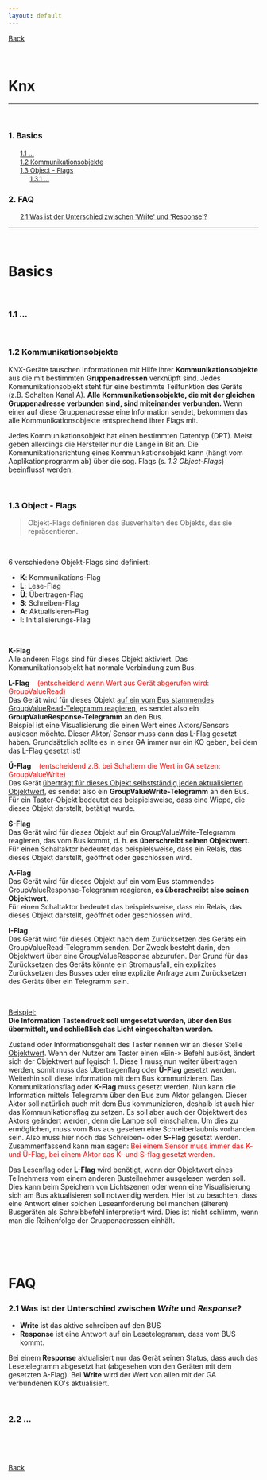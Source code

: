 ```yaml
---
layout: default
---
```


[Back](../)  

&nbsp;

# Knx
---  

&nbsp;

### 1. Basics  
&nbsp;&nbsp;&nbsp;&nbsp;&nbsp; [<font size="-1">1.1 ... </font>](#ch1-1)  
&nbsp;&nbsp;&nbsp;&nbsp;&nbsp; [<font size="-1">1.2 Kommunikationsobjekte </font>](#ch1-2)  
&nbsp;&nbsp;&nbsp;&nbsp;&nbsp; [<font size="-1">1.3 Object - Flags </font>](#ch1-3)  
&nbsp;&nbsp;&nbsp;&nbsp;&nbsp;&nbsp;&nbsp;&nbsp;&nbsp;&nbsp; [<font size="-1">1.3.1 ... </font>](#ch1-3-1)  

### 2. FAQ  
&nbsp;&nbsp;&nbsp;&nbsp;&nbsp; [<font size="-1">2.1 Was ist der Unterschied zwischen 'Write' und 'Response'? </font>](#ch2-1)  

---  

&nbsp;

# Basics

&nbsp;

<a name="ch1-1"></a>
### 1.1 ...  

&nbsp;

<a name="ch1-2"></a>
### 1.2 Kommunikationsobjekte  
KNX-Geräte tauschen Informationen mit Hilfe ihrer **Kommunikationsobjekte** aus die mit bestimmten **Gruppenadressen** verknüpft sind. Jedes Kommunikationsobjekt steht für eine bestimmte Teilfunktion des Geräts (z.B. Schalten Kanal A). **Alle Kommunikationsobjekte, die mit der gleichen Gruppenadresse verbunden sind, sind miteinander verbunden.** Wenn einer auf diese Gruppenadresse eine Information sendet, bekommen das alle Kommunikationsobjekte entsprechend ihrer Flags mit.  

Jedes Kommunikationsobjekt hat einen bestimmten Datentyp (DPT). Meist geben allerdings die Hersteller nur die Länge in Bit an.
Die Kommunikationsrichtung eines Kommunikationsobjekt kann (hängt vom Applikationprogramm ab) über die sog. Flags (s. *1.3 Object-Flags*) beeinflusst werden.

&nbsp;

<a name="ch1-3"></a>
### 1.3 Object - Flags  

> Objekt-Flags definieren das Busverhalten des Objekts, das sie repräsentieren.  

&nbsp;

6 verschiedene Objekt-Flags sind definiert:  

- **K**: Kommunikations-Flag  
- **L**: Lese-Flag  
- **Ü**: Übertragen-Flag  
- **S**: Schreiben-Flag  
- **A**: Aktualisieren-Flag  
- **I**: Initialisierungs-Flag  

&nbsp;

**K-Flag**  
Alle anderen Flags sind für dieses Objekt aktiviert. Das Kommunikationsobjekt hat normale Verbindung zum Bus.  

**L-Flag** &nbsp;&nbsp; <font color="red">(entscheidend wenn Wert aus Gerät abgerufen wird: GroupValueRead)</font>  
Das Gerät wird für dieses Objekt <u>auf ein vom Bus stammendes GroupValueRead-Telegramm reagieren</u>, es sendet also ein **GroupValueResponse-Telegramm** an den Bus.  
Beispiel ist eine Visualisierung die einen Wert eines Aktors/Sensors auslesen möchte. Dieser Aktor/ Sensor muss dann das L-Flag gesetzt haben. Grundsätzlich sollte es in einer GA immer nur ein KO geben, bei dem das L-Flag gesetzt ist!

**Ü-Flag** &nbsp;&nbsp; <font color="red">(entscheidend z.B. bei Schaltern die Wert in GA setzen: GroupValueWrite)</font>  
Das Gerät <u>überträgt für dieses Objekt selbstständig jeden aktualisierten Objektwert</u>, es sendet also ein **GroupValueWrite-Telegramm** an den Bus. Für ein Taster-Objekt bedeutet das beispielsweise, dass eine Wippe, die dieses Objekt darstellt, betätigt wurde.  

**S-Flag**  
Das Gerät wird für dieses Objekt auf ein GroupValueWrite-Telegramm reagieren, das vom Bus kommt, d. h. **es überschreibt seinen Objektwert**.  
Für einen Schaltaktor bedeutet das beispielsweise, dass ein Relais, das dieses Objekt darstellt, geöffnet oder geschlossen wird.  

**A-Flag**  
Das Gerät wird für dieses Objekt auf ein vom Bus stammendes GroupValueResponse-Telegramm reagieren, **es überschreibt also seinen Objektwert**.  
Für einen Schaltaktor bedeutet das beispielsweise, dass ein Relais, das dieses Objekt darstellt, geöffnet oder geschlossen wird.  

**I-Flag**  
Das Gerät wird für dieses Objekt nach dem Zurücksetzen des Geräts ein GroupValueRead-Telegramm senden. Der Zweck besteht darin, den Objektwert über eine GroupValueResponse abzurufen. Der Grund für das Zurücksetzen des Geräts könnte ein Stromausfall, ein explizites Zurücksetzen des Busses oder eine explizite Anfrage zum Zurücksetzen des Geräts über ein Telegramm sein.  

&nbsp;

<u>Beispiel:</u>  
**Die Information Tastendruck soll umgesetzt werden, über den Bus übermittelt, und schließlich das Licht eingeschalten werden.** 

 Zustand oder Informationsgehalt des Taster nennen wir an dieser Stelle <u>Objektwert</u>. Wenn der Nutzer am Taster einen «Ein-» Befehl auslöst, ändert sich der Objektwert auf logisch 1. Diese 1 muss nun weiter übertragen werden, somit muss das Übertragenflag oder **Ü-Flag** gesetzt werden. Weiterhin soll diese Information mit dem Bus kommunizieren. Das Kommunikationsflag oder **K-Flag** muss gesetzt werden. Nun kann die Information mittels Telegramm über den Bus zum Aktor gelangen. Dieser Aktor soll natürlich auch mit dem Bus kommunizieren, deshalb ist auch hier das Kommunikationsflag zu setzen. Es soll aber auch der Objektwert des Aktors geändert werden, denn die Lampe soll einschalten. Um dies zu ermöglichen, muss vom Bus aus gesehen eine Schreiberlaubnis vorhanden sein. Also muss hier noch das Schreiben- oder **S-Flag** gesetzt werden. Zusammenfassend kann man sagen: <font color="red">Bei einem Sensor muss immer das K- und Ü-Flag, bei einem Aktor das K- und S-flag gesetzt werden.</font>  

Das Lesenflag oder **L-Flag** wird benötigt, wenn der Objektwert eines Teilnehmers vom einem anderen Busteilnehmer ausgelesen werden soll. Dies kann beim Speichern von Lichtszenen oder wenn eine Visualisierung sich am Bus aktualisieren soll notwendig werden. Hier ist zu beachten, dass eine Antwort einer solchen Leseanforderung bei manchen (älteren) Busgeräten als Schreibbefehl interpretiert wird. Dies ist nicht schlimm, wenn man die Reihenfolge der Gruppenadressen einhält.

&nbsp;

&nbsp;

# FAQ

<a name="ch2-1"></a>
### 2.1 Was ist der Unterschied zwischen *Write* und *Response*?  

- **Write** ist das aktive schreiben auf den BUS  
- **Response** ist eine Antwort auf ein Lesetelegramm, dass vom BUS kommt.  

Bei einem **Response** aktualisiert nur das Gerät seinen Status, dass auch das Lesetelegramm abgesetzt hat (abgesehen von den Geräten mit dem gesetzten A-Flag). Bei **Write** wird der Wert von allen mit der GA verbundenen KO's aktualisiert.

&nbsp;

<a name="ch2-2"></a>
### 2.2 ...  

&nbsp;

&nbsp;  

[Back](../)
